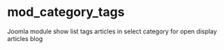 # mod_category_tags
Joomla module show list tags articles in select category for open display articles blog
